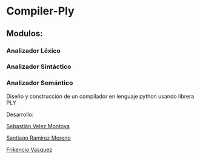 # Compiler-Ply


## Modulos:

### Analizador Léxico

### Analizador Sintáctico

### Analizador Semántico

Diseño y construcción de un compilador en lenguaje python usando librera PLY



Desarrollo:

[Sebastián Velez Montoya](https://github.com/SebasttianVelez)

[Santiago Ramirez Moreno](https://github.com/santo097)

[Frikencio Vasquez](https://github.com/frikenciovasquez)
